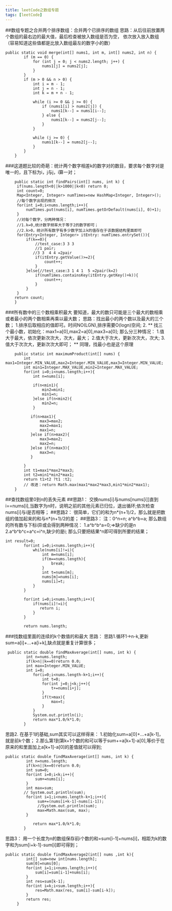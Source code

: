 ```yaml
---
title: leetCode之数组专题
tags: [leetCode]
---
```

##数组专题之合并两个排序数组：合并两个已排序的数组
思路：从后往前放置两个数组的最右边的最大值，最后检查被放入数组是否为空，
依次放入放入数组（容易知道这些值都是比放入数组最左的数字小的数）
```	
public static void merge(int[] nums1, int m, int[] nums2, int n) {
		if (m == 0) {
			for (int j = 0; j < nums2.length; j++) {
				nums1[j] = nums2[j];
			}
		}
		if (m > 0 && n > 0) {
			int i = m - 1;
			int j = n - 1;
			int k = m + n - 1;

			while (i >= 0 && j >= 0) {
				if (nums1[i] > nums2[j]) {
					nums1[k--] = nums1[i--];
				} else {
					nums1[k--] = nums2[j--];
				}
			}

			while (j >= 0) {
				nums1[k--] = nums2[j--];
			}
		}
	}
```
<!-- more -->

###这道题比较的奇葩：统计两个数字相差k的数字对的数目，要求每个数字对是唯一的，且下标为i，j与j，i算一对；
```
	public static int findPairs(int[] nums, int k) {
	 if(nums.length<0||k>1000||k<0) return 0;
	 int count=0;
	 Map<Integer, Integer> numTimes=new HashMap<Integer, Integer>();
	 //每个数字出现的频次
	 for(int i=0;i<nums.length;i++){
		 numTimes.put(nums[i], numTimes.getOrDefault(nums[i], 0)+1);
	 }
	 //对每个数字，分两种情况：
	 //1.k=0,统计数字频率大于等于2的数字即可；
	 //2.k>0，统计所有数字有多少数字加上k的值存在于该数据结构里面即可
	 for(Entry<Integer, Integer> itEntry: numTimes.entrySet()){
		 if(k==0){
			 //test_case:3 3 3 
			 //1 pair;
			//3 3  4 4 =2pair
			 if(itEntry.getValue()>=2){
				 count++;
			 }
		 }else{//test_case:3 1 4 1  5 =2pair(k=2)
			 if(numTimes.containsKey(itEntry.getKey()+k)){
				 count++;
			 }
		 }
	 }
	return count; 
	}
```
###所有数中的三个数相乘积最大
要知道，最大的数只可能是三个最大的数相乘或者最小的两个数相乘再乘以最大数；
思路：找出最小的两个数以及最大的三个数；
1.排序后取相应的值即可。时间NO(LGN),排序需要O(logn)空间;
2.
**
找三个最小数，初始化：max1=a[0],max2=a[0],max3=a[0];
那么分三种情况：
1.值大于最大，依次更新次次大，次大，最大；
2.值大于次大，更新次次大，次大;
3.值大于次次大，更新次次大即可；
**
同理，找最小也是这个原理
```
	public static int maximumProduct(int[] nums) {
        int max1=Integer.MIN_VALUE,max2=Integer.MIN_VALUE,max3=Integer.MIN_VALUE;
		int min1=Integer.MAX_VALUE,min2=Integer.MAX_VALUE;
		for(int i=0;i<nums.length;i++){
			int n=nums[i];
			
			if(n<min1){
				min2=min1;
				min1=n;
			}else if(n<min2){
				min2=n;
			}
			
           if(n>max1){
        	   max3=max2;
        	   max2=max1;
        	   max1=n;
           }else if(n>max2){
        	   max3=max2;
        	   max2=n;
           }else if(n>max3){
        	   max3=n;
           }
			
        }
		int t1=max1*max2*max3;
		int t2=min1*min2*max1;
		return t1>t2 ?t1 :t2;
		// 改进：return Math.max(max1*max2*max3,min1*min2*max1);
    }
```
##查找数组里0到n的丢失元素
##思路1：
交换nums[i]与nums[nums[i]]直到i==nums[i],当数字为n时，说明之前的其他元素已归位，退出循环;依次检查nums[i]与i是否相等；
##思路2：
很简单，它们的和为n*(n+1)/2，那么就是把数组的值加起来的和与n*(n+1)/2的差；
##思路3：
注：0^n=n;
a^b^b=a;
那么数组的所有数与下标i异或会得到两种情况：
1.a^b^b^a=0;=>缺少的是n
2.a^b^b^c=a^c=i^n,缺少的是i;
那么只要把结果^n即可得到所要的结果；
```
int result=0;
        for(int i=0;i<nums.length;i++){
			while(nums[i]!=i){
				int m=nums[i];
				if(m==nums.length){
					break;
				}
				int t=nums[m];
				nums[m]=nums[i];
				nums[i]=t;
			}
		}
		
		for(int i=0;i<nums.length;i++){
			if(nums[i]!=i){
		       return i;
			}
		}
        
		return nums.length;
```

###找数组里面的连续的k个数值的和最大
思路：
思路1.循环1->n-k,更新sum=a[i]+...+a[i+k],缺点就是重复计算很多；
```
 public static double findMaxAverage(int[] nums, int k) {
		 int n=nums.length;
		 if(k>n||k==0)return 0.0;
		 int max=Integer.MIN_VALUE;
		 int i=0;
	        for(i=0;i<nums.length-k+1;i++){
	        	int t=0;
	        	for(int j=0;j<k;j++){
	        		t+=nums[i+j];
	        	}
	        	if(t>max){
	        		max=t;
	        	}
	        }
	        System.out.println(i);
	        return max*1.0/k*1.0;
	    }
```
思路2.
在基于1的基础,sum其实可以这样得来：
1.初始化sum=a[0]+...+a[k-1]，就是前k个数；
2.那么第1到第k+1个数的和可以等于sum+=a[k+1]-a[0],等价于在原来的和里面加上a[k+1]-a[0]的差值就可以得到;
```
public static double findMaxAverage(int[] nums, int k) {
		 int n=nums.length;
		 if(k>n||k==0)return 0.0;
		 int sum=0;
		 for(int i=0;i<k;i++){
			 sum+=nums[i];
		 }
		 int max=sum;
		// System.out.println(sum);
	     for(int i=1;i<nums.length-k+1;i++){
	          sum+=(nums[i+k-1]-nums[i-1]);	
	          //System.out.println(sum);
	          max=Math.max(sum, max);
	     }
	        
	        return max*1.0/k*1.0;
	    }
```
思路3：
用一个长度为n的数组保存前i个数的和=sum[i-1]+nums[i]，相距为k的数字和为sum[i+k-1]-sum[i]即可得到；
```
public static double findMaxAverage2(int[] nums ,int k){
		 int[] sum=new int[nums.length];
		 sum[0]=nums[0];
		 for(int i=1;i<nums.length;i++){
			 sum[i]=sum[i-1]+nums[i];
		 }
		 int res=sum[k-1];
		 for(int i=k;i<sum.length;i++){
			 res=Math.max(res, sum[i]-sum[i-k]);
		 }
		 return res;
	 }
```
